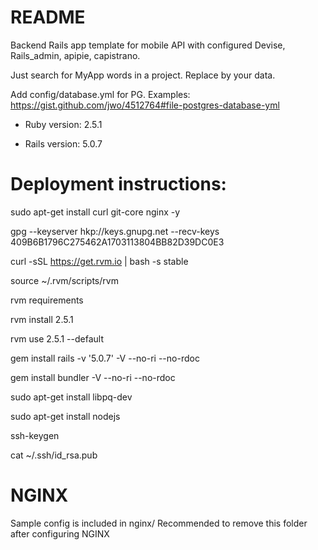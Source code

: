 # README

Backend Rails app template for mobile API with configured Devise, Rails_admin, apipie, capistrano.

Just search for MyApp words in a project. Replace by your data.

Add config/database.yml for PG. 
Examples: https://gist.github.com/jwo/4512764#file-postgres-database-yml

* Ruby version:
2.5.1

* Rails version:
5.0.7

# Deployment instructions:

sudo apt-get install curl git-core nginx -y

gpg --keyserver hkp://keys.gnupg.net --recv-keys 409B6B1796C275462A1703113804BB82D39DC0E3

curl -sSL https://get.rvm.io | bash -s stable

source ~/.rvm/scripts/rvm

rvm requirements

rvm install 2.5.1

rvm use 2.5.1 --default

gem install rails -v '5.0.7' -V --no-ri --no-rdoc

gem install bundler -V --no-ri --no-rdoc

sudo apt-get install libpq-dev

sudo apt-get install nodejs

ssh-keygen

cat ~/.ssh/id_rsa.pub

# NGINX

Sample config is included in nginx/
Recommended to remove this folder after configuring NGINX

